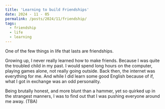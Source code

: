 ```yaml
---
title: 'Learning to build Friendships'
date: 2024 - 11 - 05
permalink: /posts/2024/11/friendship/
tags:
  - friendship
  - life
  - learning
---
```

One of the few things in life that lasts are friendships.

Growing up, I never really learned how to make friends. Because I was quite the troubled child in my past. I would spend long hours on the computer, playing games alone, not really going outside. Back then, the internet was everything for me. And while I did learn some good English because of if, what I got in exchange was an odd personality.

Being brutally honest, and more blunt than a hammer, yet so quirked up in the strangest manners, I was to find out that I was pushing everyone around me away. (TBA)
